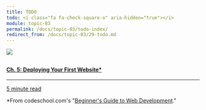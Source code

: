 ```yaml
---
title: TODO
todo: <i class="fa fa-check-square-o" aria-hidden="true"></i>
module: topic-03
permalink: /docs/topic-03/todo-index/
redirect_from: /docs/topic-03/29-todo.md
---
```


<div class="row text-center">
    <div class="col-lg-4">
        <div class="bs-component">
          <div class="list-group">
              <a href="https://www.codeschool.com/beginners-guide-to-web-development/deploying-your-first-website" target="_blank" class="list-group-item">
                <img src="../img/hw-icon-codeschool-ch5.svg" style="max-height: 100px; margin: auto; margin-bottom: 10px;" />
                <h4 class="list-group-item-heading">Ch. 5: Deploying Your First Website*</h4>
                <hr>
                <p class="list-group-item-text"><i class="fa fa-clock-o" aria-hidden="true"></i> 5 minute read</p>
              </a>
          </div>
        </div>
      </div>
</div>

*From codeschool.com's "[Beginner's Guide to Web Development](https://www.codeschool.com/beginners-guide-to-web-development)."

